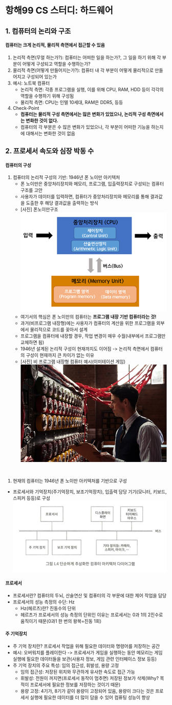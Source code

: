 # 항해99 CS 스터디: 하드웨어

## 1. 컴퓨터의 논리와 구조

#### 컴퓨터는 크게 논리적, 물리적 측면에서 접근할 수 있음
1. 논리적 측면(무얼 하는가?): 컴퓨터는 어떠한 일을 하는가?, 그 일을 하기 위해 각 부분이 어떻게 구성되고 역할을 수행하는가?
2. 물리적 측면(어떻게 만들어지는가?): 컴퓨터 내 각 부분이 어떻게 물리적으로 만들어지고 구성되어 있는가
3. 예시: 노트북 컴퓨터
   - 논리적 측면: 각종 프로그램을 실행, 이를 위해 CPU, RAM, HDD 등이 각각의 역할을 수행하기 위해 구성됨
   - 물리적 측면: CPU는 인텔 10세대, RAM은 DDR5, 등등
4. Check-Point
   - **컴퓨터는 물리적 구성 측면에서는 많은 변화가 있었으나, 논리적 구성 측면에서는 변화한 것이 없다.**
   - 컴퓨터의 각 부분은 수 많은 변화가 있었으나, 각 부분이 어떠한 기능을 하는지에 대해서는 변화한 것이 없음

## 2. 프로세서 속도와 심장 박동 수

#### 컴퓨터의 구성
1. 컴퓨터의 논리적 구성의 기반: 1946년 폰 노이만 아키텍처
   - 폰 노이만은 중앙처리장치와 메모리, 프로그램, 입출력장치로 구성되는 컴퓨터 구조를 고안
   - 사용자가 데이터를 입력하면, 컴퓨터가 중앙처리장치와 메모리를 통해 결과값을 도출한 후 해당 결과값을 출력하는 방식
   - [사진] 폰노이만구조
    ![screensh](image/von.png)
   - 여기서의 핵심은 폰 노이만의 컴퓨터는 **프로그램 내장 기반 컴퓨터라는 것!**
   - 과거(비프로그램 내장형)에는 사용자가 컴퓨터의 계산을 위한 프로그램을 외부에서 물리적으로 코드를 꽂아서 설계
   - 프로그램을 컴퓨터에 내장할 경우, 작업 변경이 매우 수월(내부에서 프로그램만 교체하면 됨)
   - 1946년 설계된 논리적 구성이 현재까지도 이어짐 -> 논리적 측면에서 컴퓨터의 구성이 현재까지 큰 차이가 없는 이유
   - [사진] 비 프로그램 내장형 컴퓨터 예시(이미테이션 게임)
    ![screensh](image/imitation.jpeg)

<br>

1. 현재의 컴퓨터는 1946년 폰 노이만 아키텍처를 기반으로 구성
- 프로세서와 기억장치(주기억장치, 보조기억장치), 입출력 담당 기기(모니터, 키보드, 스피커 등등)로 구성
![screensh](image/com_structure.jpg)

#### 프로세서
- 프로세서란? 컴퓨터의 두뇌, 산술연산 및 컴퓨터의 각 부문에 대한 제어 작업을 담당
- 프로세서의 성능 측정의 수단: Hz
  - Hz(헤르츠)란? 진동수의 단위
  - 헤르츠가 프로세서의 성능 측정의 단위인 이유는 프로세서는 0과 1의 2진수로 움직이기 때문(0과1 한 번의 왕복=진동 1회)

#### 주 기억장치
- 주 기억 장치란? 프로세서 작업을 위해 필요한 데이터와 명령어를 저장하는 공간
- 예시: 오버워치를 플레이한다 -> 프로세서가 게임을 실행하는 동안 메모리는 게임 실행에 필요한 데이터들을 보관(사용자 정보, 게임 관련 인터페이스 정보 등등)
- 주 기억 장치의 주요 특성: 임의 접근성, 휘발성, 용량 고정
  - 임의 접근성: 저장된 위치와 무관하게 유사한 속도로 접근 가능
  - 휘발성: 전원이 꺼지면(프로세서 동작이 멈추면) 저장된 정보가 삭제(Why? 목적이 프로세서에 필요한 정보를 저장하는 것이기 때문)
  - 용량 고정: 4기가, 8기가 같이 용량이 고정되어 있음, 용량이 크다는 것은 프로세서 실행에 필요한 데이터를 더 많이 담을 수 있어 컴퓨팅 성능이 향상